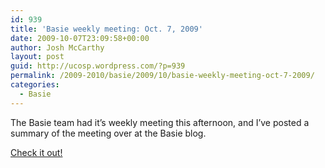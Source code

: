 ```yaml
---
id: 939
title: 'Basie weekly meeting: Oct. 7, 2009'
date: 2009-10-07T23:09:58+00:00
author: Josh McCarthy
layout: post
guid: http://ucosp.wordpress.com/?p=939
permalink: /2009-2010/basie/2009/10/basie-weekly-meeting-oct-7-2009/
categories:
  - Basie
---
```

The Basie team had it&#8217;s weekly meeting this afternoon, and I&#8217;ve posted a summary of the meeting over at the Basie blog.
  
[Check it out!](http://blog.basieproject.org/?p=1349)